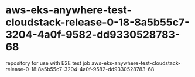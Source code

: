 # aws-eks-anywhere-test-cloudstack-release-0-18-8a5b55c7-3204-4a0f-9582-dd9330528783-68
repository for use with E2E test job aws-eks-anywhere-test-cloudstack-release-0-18:8a5b55c7-3204-4a0f-9582-dd9330528783-68
